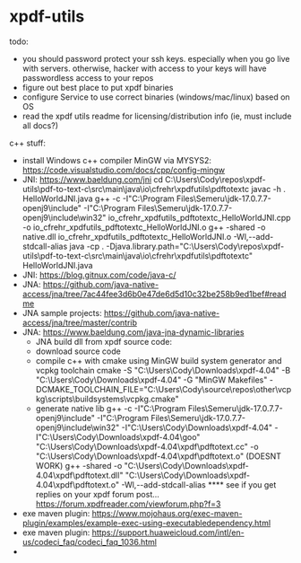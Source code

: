# xpdf-utils

todo:
- you should password protect your ssh keys. especially when you go live with servers. otherwise, hacker with access to your keys will have passwordless access to your repos
- figure out best place to put xpdf binaries
- configure Service to use correct binaries (windows/mac/linux) based on OS
- read the xpdf utils readme for licensing/distribution info (ie, must include all docs?)

c++ stuff:
- install Windows c++ compiler MinGW via MYSYS2: https://code.visualstudio.com/docs/cpp/config-mingw
- JNI: https://www.baeldung.com/jni
  cd C:\Users\Cody\repos\xpdf-utils\pdf-to-text-c\src\main\java\io\cfrehr\xpdfutils\pdftotextc
  javac -h . HelloWorldJNI.java
  g++ -c -I"C:\Program Files\Semeru\jdk-17.0.7.7-openj9\include" -I"C:\Program Files\Semeru\jdk-17.0.7.7-openj9\include\win32" io_cfrehr_xpdfutils_pdftotextc_HelloWorldJNI.cpp -o io_cfrehr_xpdfutils_pdftotextc_HelloWorldJNI.o
  g++ -shared -o native.dll io_cfrehr_xpdfutils_pdftotextc_HelloWorldJNI.o -Wl,--add-stdcall-alias
  java -cp . -Djava.library.path="C:\Users\Cody\repos\xpdf-utils\pdf-to-text-c\src\main\java\io\cfrehr\xpdfutils\pdftotextc" HelloWorldJNI.java
- JNI: https://blog.gitnux.com/code/java-c/
- JNA: https://github.com/java-native-access/jna/tree/7ac44fee3d6b0e47de6d5d10c32be258b9ed1bef#readme
- JNA sample projects: https://github.com/java-native-access/jna/tree/master/contrib
- JNA: https://www.baeldung.com/java-jna-dynamic-libraries
  - JNA build dll from xpdf source code:
  - download source code
  - compile c++ with cmake using MinGW build system generator and vcpkg toolchain
    cmake -S "C:\Users\Cody\Downloads\xpdf-4.04" -B "C:\Users\Cody\Downloads\xpdf-4.04" -G "MinGW Makefiles" -DCMAKE_TOOLCHAIN_FILE="C:\Users\Cody\source\repos\other\vcpkg\scripts\buildsystems\vcpkg.cmake"
  - generate native lib
    g++ -c -I"C:\Program Files\Semeru\jdk-17.0.7.7-openj9\include" -I"C:\Program Files\Semeru\jdk-17.0.7.7-openj9\include\win32" -I"C:\Users\Cody\Downloads\xpdf-4.04" -I"C:\Users\Cody\Downloads\xpdf-4.04\goo" "C:\Users\Cody\Downloads\xpdf-4.04\xpdf\pdftotext.cc" -o "C:\Users\Cody\Downloads\xpdf-4.04\xpdf\pdftotext.o"
    (DOESNT WORK) g++ -shared -o "C:\Users\Cody\Downloads\xpdf-4.04\xpdf\pdftotext.dll" "C:\Users\Cody\Downloads\xpdf-4.04\xpdf\pdftotext.o" -Wl,--add-stdcall-alias
    **** see if you get replies on your xpdf forum post... https://forum.xpdfreader.com/viewforum.php?f=3
- exe maven plugin: https://www.mojohaus.org/exec-maven-plugin/examples/example-exec-using-executabledependency.html
- exe maven plugin: https://support.huaweicloud.com/intl/en-us/codeci_faq/codeci_faq_1036.html
- 